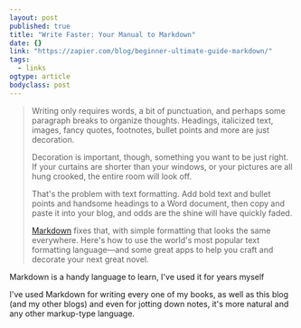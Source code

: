 ```yaml
---
layout: post
published: true
title: "Write Faster: Your Manual to Markdown"
date: {}
link: "https://zapier.com/blog/beginner-ultimate-guide-markdown/"
tags: 
  - links
ogtype: article
bodyclass: post
---
```




> Writing only requires words, a bit of punctuation, and perhaps some paragraph breaks to organize thoughts. Headings, italicized text, images, fancy quotes, footnotes, bullet points and more are just decoration.
> 
> Decoration is important, though, something you want to be just right. If your curtains are shorter than your windows, or your pictures are all hung crooked, the entire room will look off.
> 
> That's the problem with text formatting. Add bold text and bullet points and handsome headings to a Word document, then copy and paste it into your blog, and odds are the shine will have quickly faded.
> 
> [Markdown](https://daringfireball.net/projects/markdown/) fixes that, with simple formatting that looks the same everywhere. Here's how to use the world's most popular text formatting language—and some great apps to help you craft and decorate your next great novel.

Markdown is a handy language to learn, I've used it for years myself

I've used Markdown for writing every one of my books, as well as this blog (and my other blogs) and even for jotting down notes, it's more natural and any other markup-type language.
